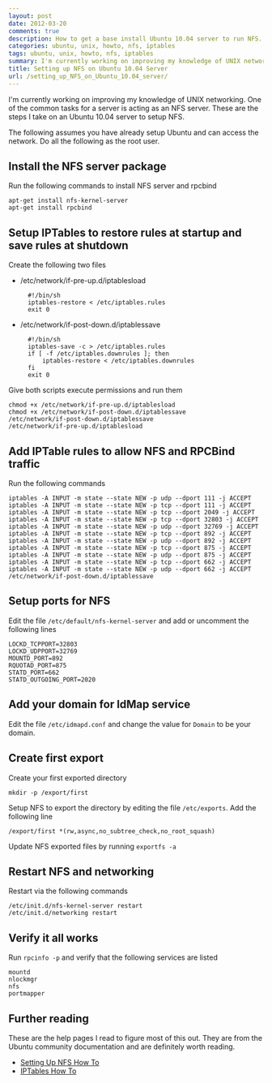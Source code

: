 ```yaml
---
layout: post
date: 2012-03-20
comments: true
description: How to get a base install Ubuntu 10.04 server to run NFS. Includes setting up IPTables rules.
categories: ubuntu, unix, howto, nfs, iptables
tags: ubuntu, unix, howto, nfs, iptables
summary: I'm currently working on improving my knowledge of UNIX networking. One of the common tasks for a server is acting as an NFS server. These are the steps I take on an Ubuntu 10.04 server to setup NFS.
title: Setting up NFS on Ubuntu 10.04 Server
url: /setting_up_NFS_on_Ubuntu_10.04_server/
---
```


I'm currently working on improving my knowledge of UNIX networking. One of the common tasks for a server is acting as an NFS server. These are the steps I take on an Ubuntu 10.04 server to setup NFS.

The following assumes you have already setup Ubuntu and can access the network. Do all the following as the root user.

## Install the NFS server package
Run the following commands to install NFS server and rpcbind

    apt-get install nfs-kernel-server
    apt-get install rpcbind

## Setup IPTables to restore rules at startup and save rules at shutdown
Create the following two files

* /etc/network/if-pre-up.d/iptablesload

        #!/bin/sh
        iptables-restore < /etc/iptables.rules
        exit 0

* /etc/network/if-post-down.d/iptablessave

        #!/bin/sh
        iptables-save -c > /etc/iptables.rules
        if [ -f /etc/iptables.downrules ]; then
            iptables-restore < /etc/iptables.downrules
        fi
        exit 0

Give both scripts execute permissions and run them

    chmod +x /etc/network/if-pre-up.d/iptablesload
    chmod +x /etc/network/if-post-down.d/iptablessave
    /etc/network/if-post-down.d/iptablessave
    /etc/network/if-pre-up.d/iptablesload

## Add IPTable rules to allow NFS and RPCBind traffic
Run the following commands

    iptables -A INPUT -m state --state NEW -p udp --dport 111 -j ACCEPT
    iptables -A INPUT -m state --state NEW -p tcp --dport 111 -j ACCEPT
    iptables -A INPUT -m state --state NEW -p tcp --dport 2049 -j ACCEPT
    iptables -A INPUT -m state --state NEW -p tcp --dport 32803 -j ACCEPT
    iptables -A INPUT -m state --state NEW -p udp --dport 32769 -j ACCEPT
    iptables -A INPUT -m state --state NEW -p tcp --dport 892 -j ACCEPT
    iptables -A INPUT -m state --state NEW -p udp --dport 892 -j ACCEPT
    iptables -A INPUT -m state --state NEW -p tcp --dport 875 -j ACCEPT
    iptables -A INPUT -m state --state NEW -p udp --dport 875 -j ACCEPT
    iptables -A INPUT -m state --state NEW -p tcp --dport 662 -j ACCEPT
    iptables -A INPUT -m state --state NEW -p udp --dport 662 -j ACCEPT
    /etc/network/if-post-down.d/iptablessave

## Setup ports for NFS
Edit the file `/etc/default/nfs-kernel-server` and add or uncomment the following lines

    LOCKD_TCPPORT=32803
    LOCKD_UDPPORT=32769
    MOUNTD_PORT=892
    RQUOTAD_PORT=875
    STATD_PORT=662
    STATD_OUTGOING_PORT=2020

## Add your domain for IdMap service
Edit the file `/etc/idmapd.conf` and change the value for `Domain` to be your domain.

## Create first export
Create your first exported directory

    mkdir -p /export/first

Setup NFS to export the directory by editing the file `/etc/exports`. Add the following line

    /export/first *(rw,async,no_subtree_check,no_root_squash)

Update NFS exported files by running `exportfs -a`

## Restart NFS and networking
Restart via the following commands

    /etc/init.d/nfs-kernel-server restart
    /etc/init.d/networking restart

## Verify it all works
Run `rpcinfo -p` and verify that the following services are listed

    mountd
    nlockmgr
    nfs
    portmapper

## Further reading
These are the help pages I read to figure most of this out. They are from the Ubuntu community documentation and are definitely worth reading.

* [Setting Up NFS How To](https://help.ubuntu.com/community/SettingUpNFSHowTo)
* [IPTables How To](https://help.ubuntu.com/community/IptablesHowTo)
